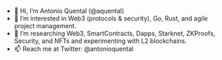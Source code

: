 - 👋 Hi, I’m Antonio Quental (@aquental)
- 👀 I’m interested in Web3 (protocols & security), Go, Rust, and agile project management.
- 🌱 I’m researching Web3, SmartContracts, Dapps, Starknet, ZKProofs, Security, and NFTs and experimenting with L2 blockchains.
- 📫 Reach me at Twitter: @antonioquental

<!---
aquental/aquental is a ✨ special ✨ repository because its `README.md` (this file) appears on your GitHub profile.
You can click the Preview link to take a look at your changes.
--->
